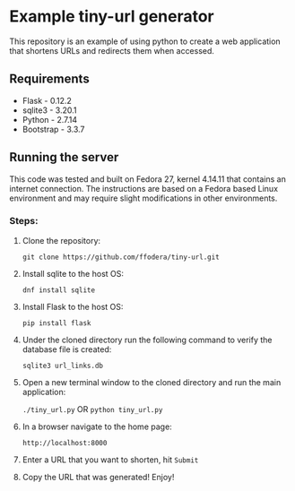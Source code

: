 # Example tiny-url generator
This repository is an example of using python to create a web application that shortens URLs and redirects them when 
accessed.

## Requirements
- Flask - 0.12.2
- sqlite3 - 3.20.1
- Python - 2.7.14
- Bootstrap - 3.3.7

## Running the server
This code was tested and built on Fedora 27, kernel 4.14.11 that contains an internet connection. The instructions are 
based on a Fedora based Linux environment and may require slight modifications in other environments.

### Steps:
1. Clone the repository:

    `git clone https://github.com/ffodera/tiny-url.git`
2. Install sqlite to the host OS:

    `dnf install sqlite` 
    
3. Install Flask to the host OS:

    `pip install flask`
    
4. Under the cloned directory run the following command to verify the database file is created:

    `sqlite3 url_links.db`
    
5. Open a new terminal window to the cloned directory and run the main application:

    `./tiny_url.py` OR `python tiny_url.py`
    
6. In a browser navigate to the home page:

    `http://localhost:8000`
    
7. Enter a URL that you want to shorten, hit `Submit`

8. Copy the URL that was generated! Enjoy!